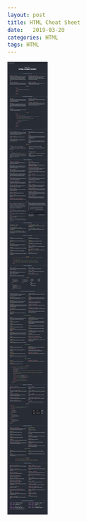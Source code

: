```yaml
---
layout: post
title: HTML Cheat Sheet
date:   2019-03-20
categories: HTML
tags: HTML
---
```


![HTML-CHEAT-SHEET](/assets/images/HTML-CHEAT-SHEET.jpg)